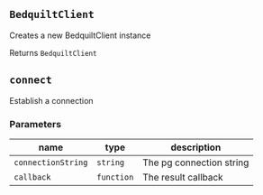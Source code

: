 ## `BedquiltClient`

Creates a new BedquiltClient instance




Returns `BedquiltClient` 

## `connect`

Establish a connection

### Parameters

| name | type | description |
| ---- | ---- | ----------- |
| `connectionString` | `string` | The pg connection string |
| `callback` | `function` | The result callback |




